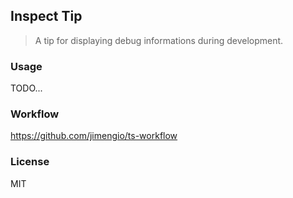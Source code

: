 ## Inspect Tip

> A tip for displaying debug informations during development.

### Usage

TODO...

### Workflow

https://github.com/jimengio/ts-workflow

### License

MIT
